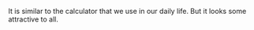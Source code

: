 It is similar to the calculator that we use in our daily life.
But it looks some attractive to all.
